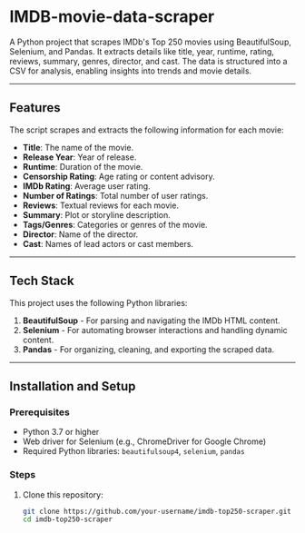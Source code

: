 # IMDB-movie-data-scraper
A Python project that scrapes IMDb's Top 250 movies using BeautifulSoup, Selenium, and Pandas. It extracts details like title, year, runtime, rating, reviews, summary, genres, director, and cast. The data is structured into a CSV for analysis, enabling insights into trends and movie details.

---

## Features  

The script scrapes and extracts the following information for each movie:  
- **Title**: The name of the movie.  
- **Release Year**: Year of release.  
- **Runtime**: Duration of the movie.  
- **Censorship Rating**: Age rating or content advisory.  
- **IMDb Rating**: Average user rating.  
- **Number of Ratings**: Total number of user ratings.  
- **Reviews**: Textual reviews for each movie.  
- **Summary**: Plot or storyline description.  
- **Tags/Genres**: Categories or genres of the movie.  
- **Director**: Name of the director.  
- **Cast**: Names of lead actors or cast members.  

---

## Tech Stack  

This project uses the following Python libraries:  
1. **BeautifulSoup** - For parsing and navigating the IMDb HTML content.  
2. **Selenium** - For automating browser interactions and handling dynamic content.  
3. **Pandas** - For organizing, cleaning, and exporting the scraped data.

---

## Installation and Setup  

### Prerequisites  
- Python 3.7 or higher  
- Web driver for Selenium (e.g., ChromeDriver for Google Chrome)  
- Required Python libraries: `beautifulsoup4`, `selenium`, `pandas`

### Steps  
1. Clone this repository:  
   ```bash
   git clone https://github.com/your-username/imdb-top250-scraper.git
   cd imdb-top250-scraper

